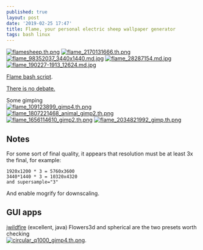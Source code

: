 ```yaml
---
published: true
layout: post
date: '2019-02-25 17:47'
title: Flame, your personal electric sheep wallpaper generator
tags: bash linux
---
```

[![flamesheep.th.png](https://cdn.scrot.moe/images/2019/02/25/flamesheep.th.png)](https://cdn.scrot.moe/images/2019/02/25/flamesheep.png)
[![flame_2170131666.th.png](https://cdn.scrot.moe/images/2019/02/25/flame_2170131666.th.png)](https://scrot.moe/image/at7ua)
[![flame_98352037_3440x1440.md.jpg](https://cdn.scrot.moe/images/2019/02/25/flame_98352037_3440x1440.md.jpg)](https://scrot.moe/image/atCEX)
[![flame_28287154.md.jpg](https://cdn.scrot.moe/images/2019/02/26/flame_28287154.md.jpg)](https://scrot.moe/image/atfIU)
[![flame_190227-1913_12624.md.jpg](https://cdn.scrot.moe/images/2019/03/01/flame_190227-1913_12624.md.jpg)](https://scrot.moe/image/aOyF3)

[Flame bash script](https://raw.githubusercontent.com/brontosaurusrex/stretchbang/master/bin/flame).

[There is no debate.](https://forums.bunsenlabs.org/viewtopic.php?id=5628)

Some gimping  
[![flame_109123899_gimp4.th.png](https://cdn.scrot.moe/images/2019/02/25/flame_109123899_gimp4.th.png)](https://scrot.moe/image/atkU0) [![flame_1807221468_animal_gimp2.th.png](https://cdn.scrot.moe/images/2019/02/25/flame_1807221468_animal_gimp2.th.png)](https://scrot.moe/image/atT6A)
[![flame_1656114610_gimp2.th.png](https://cdn.scrot.moe/images/2019/02/26/flame_1656114610_gimp2.th.png)](https://scrot.moe/image/atR7b) [![flame_2034821992_gimp.th.png](https://cdn.scrot.moe/images/2019/02/26/flame_2034821992_gimp.th.png)](https://scrot.moe/image/atUIL)

## Notes
For some sort of final quality, it appears that resolution must be at least 3x the final, for example: 

    1920x1200 * 3 = 5760x3600
    3440*1440 * 3 = 10320x4320
    and supersample="3"

And enable mogrify for downscaling.

## GUI apps

[jwildfire](http://www.andreas-maschke.com/?page_id=351) (excellent, java) Flowers3d and spherical are the two presets worth checking  
[![circular_q1000_gimp4.th.png](https://cdn.scrot.moe/images/2019/03/02/circular_q1000_gimp4.th.png)](https://scrot.moe/image/aZgSv).
